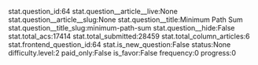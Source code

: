 stat.question_id:64
stat.question__article__live:None
stat.question__article__slug:None
stat.question__title:Minimum Path Sum
stat.question__title_slug:minimum-path-sum
stat.question__hide:False
stat.total_acs:17414
stat.total_submitted:28459
stat.total_column_articles:6
stat.frontend_question_id:64
stat.is_new_question:False
status:None
difficulty.level:2
paid_only:False
is_favor:False
frequency:0
progress:0
